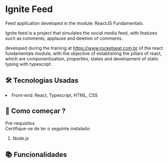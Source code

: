 # Ignite Feed

<p>Feed application developed in the module: ReactJS Fundamentals.

Ignite feed is a project that simulates the social media feed, with features such as comments, applause and deletion of comments.

developed during the training at https://www.rocketseat.com.br of the react fundamentals module, with the objective of establishing the pillars of react, which are componentization, properties, states and development of static typing with typescript.
</p>

## 🛠️ Tecnologias Usadas

<li>
  Front-end: React, Typescript, HTML, CSS
</li>

## 🚀 Como começar ?
Pré-requisitos <br>
Certifique-se de ter o seguinte instalado:

1. Node.js 

## 📚 Funcionalidades